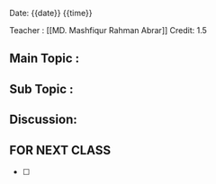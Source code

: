 Date: {{date}} {{time}}

Teacher : [[MD. Mashfiqur Rahman Abrar]]
Credit: 1.5
## Main Topic : 

## Sub Topic :

## Discussion:


## FOR NEXT CLASS
- [ ] 